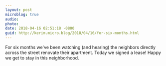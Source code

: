 ```yaml
---
layout: post
microblog: true
audio: 
photo: 
date: 2018-04-16 02:51:18 -0800
guid: http://kerim.micro.blog/2018/04/16/for-six-months.html
---
```

For six months we've been watching (and hearing) the neighbors directly across the street renovate their apartment. Today we signed a lease! Happy we get to stay in this neighborhood.
